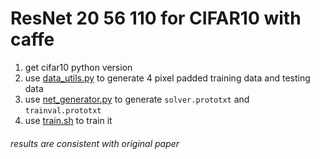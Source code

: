 # ResNet 20 56 110 for CIFAR10 with caffe 
1. get cifar10 python version
2. use [data_utils.py](data_utils.py) to generate 4 pixel padded training data and testing data
3. use [net_generator.py](net_generator.py) to generate `solver.prototxt` and `trainval.prototxt`
4. use [train.sh](train.sh) to train it

###### results are consistent with original paper
